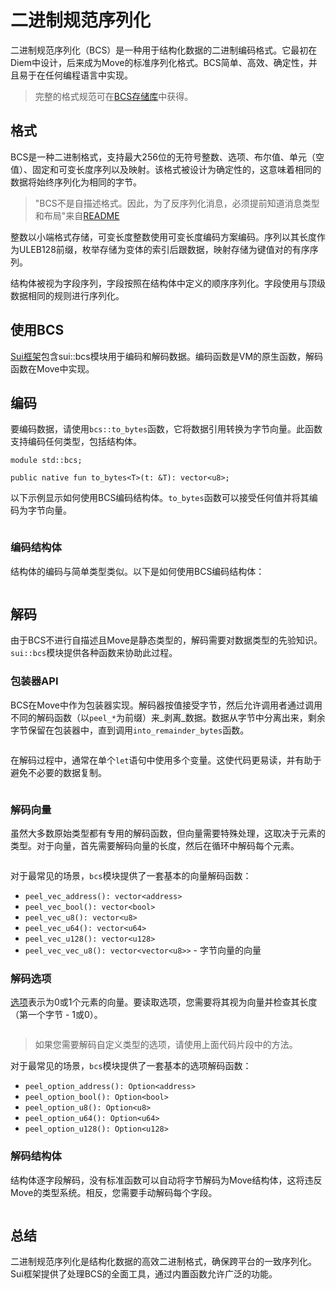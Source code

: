 # 二进制规范序列化

二进制规范序列化（BCS）是一种用于结构化数据的二进制编码格式。它最初在Diem中设计，后来成为Move的标准序列化格式。BCS简单、高效、确定性，并且易于在任何编程语言中实现。

> 完整的格式规范可在[BCS存储库](https://github.com/zefchain/bcs)中获得。

## 格式

BCS是一种二进制格式，支持最大256位的无符号整数、选项、布尔值、单元（空值）、固定和可变长度序列以及映射。该格式被设计为确定性的，这意味着相同的数据将始终序列化为相同的字节。

> "BCS不是自描述格式。因此，为了反序列化消息，必须提前知道消息类型和布局"来自[README](https://github.com/zefchain/bcs)

整数以小端格式存储，可变长度整数使用可变长度编码方案编码。序列以其长度作为ULEB128前缀，枚举存储为变体的索引后跟数据，映射存储为键值对的有序序列。

结构体被视为字段序列，字段按照在结构体中定义的顺序序列化。字段使用与顶级数据相同的规则进行序列化。

## 使用BCS

[Sui框架](./sui-framework)包含sui::bcs模块用于编码和解码数据。编码函数是VM的原生函数，解码函数在Move中实现。

## 编码

要编码数据，请使用`bcs::to_bytes`函数，它将数据引用转换为字节向量。此函数支持编码任何类型，包括结构体。

```move
module std::bcs;

public native fun to_bytes<T>(t: &T): vector<u8>;
```

以下示例显示如何使用BCS编码结构体。`to_bytes`函数可以接受任何值并将其编码为字节向量。

```move file=packages/samples/sources/programmability/bcs.move anchor=encode

```

### 编码结构体

结构体的编码与简单类型类似。以下是如何使用BCS编码结构体：

```move file=packages/samples/sources/programmability/bcs.move anchor=encode_struct

```

## 解码

由于BCS不进行自描述且Move是静态类型的，解码需要对数据类型的先验知识。`sui::bcs`模块提供各种函数来协助此过程。

### 包装器API

BCS在Move中作为包装器实现。解码器按值接受字节，然后允许调用者通过调用不同的解码函数（以`peel_*`为前缀）来_剥离_数据。数据从字节中分离出来，剩余字节保留在包装器中，直到调用`into_remainder_bytes`函数。

```move file=packages/samples/sources/programmability/bcs.move anchor=decode

```

在解码过程中，通常在单个`let`语句中使用多个变量。这使代码更易读，并有助于避免不必要的数据复制。

```move file=packages/samples/sources/programmability/bcs.move anchor=chain_decode

```

### 解码向量

虽然大多数原始类型都有专用的解码函数，但向量需要特殊处理，这取决于元素的类型。对于向量，首先需要解码向量的长度，然后在循环中解码每个元素。

```move file=packages/samples/sources/programmability/bcs.move anchor=decode_vector

```

对于最常见的场景，`bcs`模块提供了一套基本的向量解码函数：

- `peel_vec_address(): vector<address>`
- `peel_vec_bool(): vector<bool>`
- `peel_vec_u8(): vector<u8>`
- `peel_vec_u64(): vector<u64>`
- `peel_vec_u128(): vector<u128>`
- `peel_vec_vec_u8(): vector<vector<u8>>` - 字节向量的向量

### 解码选项

<!--
> 巧合的是，Option在Move中是一个向量，与BCS中带有单个变体的枚举表示重叠，使得Rust中的Option与Move中的Option完全兼容。
-->

[选项](./../move-basics/option)表示为0或1个元素的向量。要读取选项，您需要将其视为向量并检查其长度（第一个字节 - 1或0）。

```move file=packages/samples/sources/programmability/bcs.move anchor=decode_option

```

> 如果您需要解码自定义类型的选项，请使用上面代码片段中的方法。

对于最常见的场景，`bcs`模块提供了一套基本的选项解码函数：

- `peel_option_address(): Option<address>`
- `peel_option_bool(): Option<bool>`
- `peel_option_u8(): Option<u8>`
- `peel_option_u64(): Option<u64>`
- `peel_option_u128(): Option<u128>`

### 解码结构体

结构体逐字段解码，没有标准函数可以自动将字节解码为Move结构体，这将违反Move的类型系统。相反，您需要手动解码每个字段。

```move file=packages/samples/sources/programmability/bcs.move anchor=decode_struct

```

## 总结

二进制规范序列化是结构化数据的高效二进制格式，确保跨平台的一致序列化。Sui框架提供了处理BCS的全面工具，通过内置函数允许广泛的功能。
